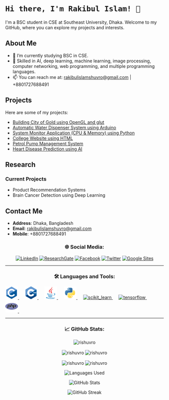 # ```Hi there, I'm Rakibul Islam! 👋 ```

I'm a BSC student in CSE at Southeast University, Dhaka. Welcome to my GitHub, where you can explore my projects and interests.


## About Me

- 🌱 I’m currently studying BSC in CSE.
- 💼 Skilled in AI, deep learning, machine learning, image processing, computer networking, web programming, and multiple programming languages.
- 📫 You can reach me at: rakibulislamshuvro@gmail.com | +8801727688491

## Projects

Here are some of my projects:

- [Building City of Gold using OpenGL and glut](https://github.com/rishuvro/Computer_Graphics_Project_Building_City_of_Gold_using_OPENGL_glut)
- [Automatic Water Dispenser System using Arduino](https://github.com/rishuvro/Automatic_Water_Dispenser_System_Using_Arduino)
- [System Monitor Application (CPU & Memory) using Python](https://github.com/rishuvro/system_monitor_application_cpu-memory_using_python)
- [College Website using HTML](https://github.com/rishuvro/College-website-using-html)
- [Petrol Pump Management System](https://github.com/rishuvro/PETROL_PUMP_MANAGEMENT_SYSTEM)
- [Heart Disease Prediction using AI](https://github.com/rishuvro/Heart_disease_prediction_using_AI)

## Research

### Current Projects

- Product Recommendation Systems
- Brain Cancer Detection using Deep Learning

## Contact Me

- **Address**: Dhaka, Bangladesh
- **Email**: rakibulislamshuvro@gmail.com
- **Mobile**: +8801727688491


<h3 align="center">🌐 Social Media:</h3>
<p align="center">
<a href="https://www.linkedin.com/in/rishuvro/"><img align="center" src="https://img.icons8.com/color/48/000000/linkedin-circled.png" alt="LinkedIn" /></a>
<a href="https://www.researchgate.net/profile/Rakibul-Islam-97"><img align="center" src="https://img.icons8.com/windows/32/000000/researchgate.png" alt="ResearchGate" /></a>
<a href="https://www.facebook.com/1amrakibulislam/"><img align="center" src="https://img.icons8.com/color/48/000000/facebook.png" alt="Facebook" /></a>
<a href="https://twitter.com/rishuvro"><img align="center" src="https://img.icons8.com/color/48/000000/twitter.png" alt="Twitter" /></a>
<a href="https://sites.google.com/view/rakibulislamshuvro"><img align="center" src="https://img.icons8.com/color/48/000000/google-sites.png" alt="Google Sites" /></a>
</p>

<hr>
<h3 align="center">🛠️ Languages and Tools:</h3>
<p align="center">

<a href="https://www.cprogramming.com/" target="_blank"> <img src="https://raw.githubusercontent.com/devicons/devicon/master/icons/c/c-original.svg" alt="c" width="40" height="40"/> </a>&emsp;
<a href="https://www.w3schools.com/cpp/" target="_blank"> <img src="https://raw.githubusercontent.com/devicons/devicon/master/icons/cplusplus/cplusplus-original.svg" alt="cplusplus" width="40" height="40"/> </a>&emsp;
<a href="https://www.java.com" target="_blank"> <img src="https://raw.githubusercontent.com/devicons/devicon/master/icons/java/java-original.svg" alt="java" width="40" height="40"/> </a>&emsp;
<a href="https://www.python.org" target="_blank"> <img src="https://raw.githubusercontent.com/devicons/devicon/master/icons/python/python-original.svg" alt="python" width="40" height="40"/> </a>&emsp;
<a href="https://scikit-learn.org/" target="_blank"> <img src="https://upload.wikimedia.org/wikipedia/commons/0/05/Scikit_learn_logo_small.svg" alt="scikit_learn" width="40" height="40"/> </a>&emsp;
<a href="https://www.tensorflow.org" target="_blank"> <img src="https://www.vectorlogo.zone/logos/tensorflow/tensorflow-icon.svg" alt="tensorflow" width="40" height="40"/> </a>&emsp;
<a href="https://www.php.net" target="_blank"> <img src="https://raw.githubusercontent.com/devicons/devicon/master/icons/php/php-original.svg" alt="php" width="40" height="40"/> </a>&emsp;
</p>

<hr>

<h3 align="center">📈 GitHub Stats:</h3>
<p align="center">
  <img align="center" src="https://github-profile-summary-cards.vercel.app/api/cards/profile-details?username=rishuvro&theme=dracula" alt="rishuvro" />
</p>
<p align="center">
  <img align="center" src="https://github-profile-summary-cards.vercel.app/api/cards/repos-per-language?username=rishuvro&theme=dracula" alt="rishuvro" />
  <img align="center" src="https://github-profile-summary-cards.vercel.app/api/cards/most-commit-language?username=rishuvro&theme=dracula" alt="rishuvro" />
</p>
<p align="center">
  <img align="center" src="https://github-profile-summary-cards.vercel.app/api/cards/stats?username=rishuvro&theme=dracula" alt="rishuvro" />
  <img align="center" src="https://github-profile-summary-cards.vercel.app/api/cards/productive-time?username=rishuvro&theme=dracula" alt="rishuvro" />
</p>

<p align="center">
  <img src="https://github-readme-stats.vercel.app/api/top-langs/?username=rishuvro&layout=compact&theme=dark" alt="Languages Used" />
</p>
<p align="center">
  <img src="https://github-readme-stats.vercel.app/api/?username=rishuvro&show_icons=true&locale=en&theme=radical" alt="GitHub Stats" />
</p>
<p align="center">
  <img src="https://github-readme-streak-stats.herokuapp.com/?user=rishuvro&theme=radical" alt="GitHub Streak" />
</p>


